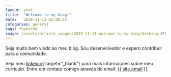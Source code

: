 ```yaml
---
layout: post
title:  "Welcome to my blog!"
date:   2018-11-11 02:00:25
categories: general
tags: featured
image: /assets/article_images/2019-11-11-welcome-to-my-blog/desktop.JPG
---
```


Seja muito bem vindo ao meu blog. Sou desenvolvedor e espero contribuir para a comunidade.

Veja meu [linkedin]{:target="_blank"} para mais informações sobre meu currículo.
Entre em contato comigo através do email: <a href="mailto:{{ site.email}}">{{ site.email }}</a>


[linkedin]:    https://linkedin.com/in/wesley-luan/